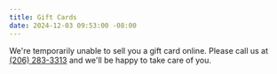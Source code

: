 ```yaml
---
title: Gift Cards
date: 2024-12-03 09:53:00 -08:00
---
```


We're temporarily unable to sell you a gift card online. Please call us at <a class="" href="tel:2062833313">(206) 283-3313</a> and we'll be happy to take care of you. 